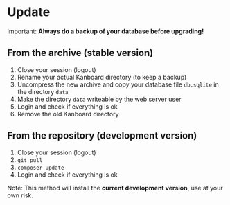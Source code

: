 Update
======

Important: **Always do a backup of your database before upgrading!**

From the archive (stable version)
---------------------------------

1. Close your session (logout)
2. Rename your actual Kanboard directory (to keep a backup)
3. Uncompress the new archive and copy your database file `db.sqlite` in the directory `data`
4. Make the directory `data` writeable by the web server user
5. Login and check if everything is ok
6. Remove the old Kanboard directory


From the repository (development version)
-----------------------------------------

1. Close your session (logout)
2. `git pull`
3. `composer update`
3. Login and check if everything is ok

Note: This method will install the **current development version**, use at your own risk.
